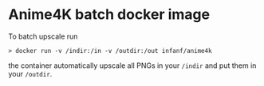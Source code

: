 # Anime4K batch docker image

To batch upscale run

```shell
> docker run -v /indir:/in -v /outdir:/out infanf/anime4k
```

the container automatically upscale all PNGs in your `/indir` and put them in your `/outdir`.